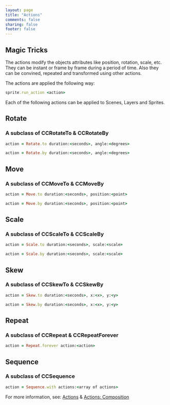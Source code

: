 ```yaml
---
layout: page
title: "Actions"
comments: false
sharing: false
footer: false
---
```


## Magic Tricks

The actions modify the objects attributes like position, rotation, scale, etc. They can be instant or frame by frame during a period of time. Also they can be convined, repeated and transformed using other actions. 

The actions are applied the following way:

``` ruby
sprite.run_action <action>
```

Each of the following actions can be applied to Scenes, Layers and Sprites.

## Rotate 

### A subclass of CCRotateTo & CCRotateBy

``` ruby
action = Rotate.to duration:<seconds>, angle:<degrees>

action = Rotate.by duration:<seconds>, angle:<degrees>
```

## Move 

### A subclass of CCMoveTo & CCMoveBy

``` ruby
action = Move.to duration:<seconds>, position:<point>

action = Move.by duration:<seconds>, position:<point>
```

## Scale 

### A subclass of CCScaleTo & CCScaleBy

``` ruby
action = Scale.to duration:<seconds>, scale:<scale>

action = Scale.by duration:<seconds>, scale:<scale>
```

## Skew 

### A subclass of CCSkewTo & CCSkewBy

``` ruby
action = Skew.to duration:<seconds>, x:<x>, y:<y>

action = Skew.by duration:<seconds>, x:<x>, y:<y>
```

## Repeat

### A subclass of CCRepeat & CCRepeatForever

``` ruby
action = Repeat.forever action:<action>
```

## Sequence

### A subclass of CCSequence

``` ruby
action = Sequence.with actions:<array of actions>
```

For more information, see: [Actions](http://www.cocos2d-iphone.org/wiki/doku.php/prog_guide:actions) & [Actions: Composition](http://www.cocos2d-iphone.org/wiki/doku.php/prog_guide:actions_composition)